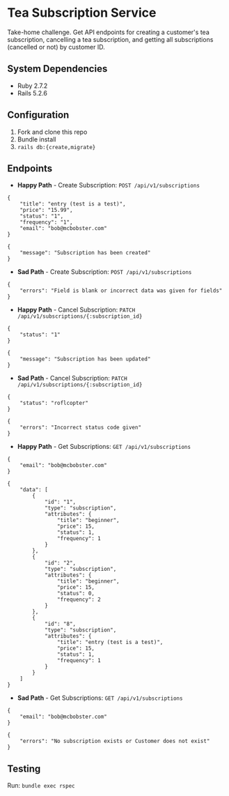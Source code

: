 # Tea Subscription Service
Take-home challenge. Get API endpoints for creating a customer's tea subscription, cancelling a tea subscription, and getting all subscriptions (cancelled or not) by customer ID.

## System Dependencies

* Ruby 2.7.2
* Rails 5.2.6

## Configuration

1. Fork and clone this repo
2. Bundle install
6. `rails db:{create,migrate}`

## Endpoints

* **Happy Path** - Create Subscription: `POST /api/v1/subscriptions`
```
{
	"title": "entry (test is a test)",
	"price": "15.99",
	"status": "1",
	"frequency": "1",
	"email": "bob@mcbobster.com"
}
```
```
{
	"message": "Subscription has been created"
}
```
* **Sad Path** - Create Subscription: `POST /api/v1/subscriptions`
```
{
	"errors": "Field is blank or incorrect data was given for fields"
}
```
* **Happy Path** - Cancel Subscription: `PATCH /api/v1/subscriptions/{:subscription_id}`
```
{
	"status": "1"
}
```
```
{
	"message": "Subscription has been updated"
}
```
* **Sad Path** - Cancel Subscription: `PATCH /api/v1/subscriptions/{:subscription_id}`
```
{
	"status": "roflcopter"
}
```
```
{
	"errors": "Incorrect status code given"
}
```

* **Happy Path** - Get Subscriptions: `GET /api/v1/subscriptions`
```
{
	"email": "bob@mcbobster.com"
}
```
```
{
	"data": [
		{
			"id": "1",
			"type": "subscription",
			"attributes": {
				"title": "beginner",
				"price": 15,
				"status": 1,
				"frequency": 1
			}
		},
		{
			"id": "2",
			"type": "subscription",
			"attributes": {
				"title": "beginner",
				"price": 15,
				"status": 0,
				"frequency": 2
			}
		},
		{
			"id": "8",
			"type": "subscription",
			"attributes": {
				"title": "entry (test is a test)",
				"price": 15,
				"status": 1,
				"frequency": 1
			}
		}
	]
}
```
* **Sad Path** - Get Subscriptions: `GET /api/v1/subscriptions`
```
{
	"email": "bob@mcbobster.com"
}
```
```
{
    "errors": "No subscription exists or Customer does not exist"
}
```
## Testing
Run: `bundle exec rspec`
